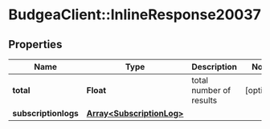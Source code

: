 # BudgeaClient::InlineResponse20037

## Properties
Name | Type | Description | Notes
------------ | ------------- | ------------- | -------------
**total** | **Float** | total number of results | [optional] 
**subscriptionlogs** | [**Array&lt;SubscriptionLog&gt;**](SubscriptionLog.md) |  | 


